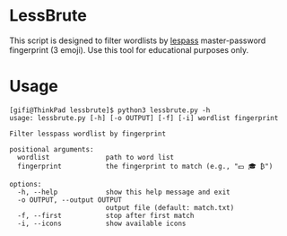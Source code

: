 # LessBrute
This script is designed to filter wordlists by [lespass](https://github.com/lesspass/lesspass) master-password fingerprint (3 emoji). Use this tool for educational purposes only.

# Usage
```
[gifi@ThinkPad lessbrute]$ python3 lessbrute.py -h
usage: lessbrute.py [-h] [-o OUTPUT] [-f] [-i] wordlist fingerprint

Filter lesspass wordlist by fingerprint

positional arguments:
  wordlist              path to word list
  fingerprint           the fingerprint to match (e.g., "💴 🎓 ₿")

options:
  -h, --help            show this help message and exit
  -o OUTPUT, --output OUTPUT
                        output file (default: match.txt)
  -f, --first           stop after first match
  -i, --icons           show available icons
```